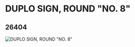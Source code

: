 # DUPLO SIGN, ROUND "NO. 8"
## 26404
![DUPLO SIGN, ROUND "NO. 8"](https://lc-www-live-s.legocdn.com/media/bricks/5/2/6149934.jpg)